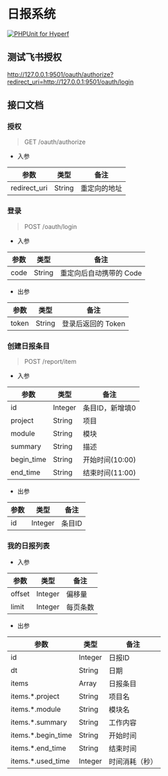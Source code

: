 # 日报系统

[![PHPUnit for Hyperf](https://github.com/kydever/daily-report/actions/workflows/test.yml/badge.svg)](https://github.com/kydever/daily-report/actions/workflows/test.yml)

## 测试飞书授权

http://127.0.0.1:9501/oauth/authorize?redirect_uri=http://127.0.0.1:9501/oauth/login

## 接口文档

### 授权

> GET /oauth/authorize

- 入参

| 参数         | 类型   | 备注         |
| ------------ | ------ | ------------ |
| redirect_uri | String | 重定向的地址 |

### 登录

> POST /oauth/login

- 入参

| 参数 | 类型   | 备注                    |
| ---- | ------ | ----------------------- |
| code | String | 重定向后自动携带的 Code |

- 出参

| 参数  | 类型   | 备注               |
| ----- | ------ | ------------------ |
| token | String | 登录后返回的 Token |

### 创建日报条目

> POST /report/item

- 入参

| 参数       | 类型    | 备注            |
| ---------- | ------- | --------------- |
| id         | Integer | 条目ID，新增填0 |
| project    | String  | 项目            |
| module     | String  | 模块            |
| summary    | String  | 描述            |
| begin_time | String  | 开始时间(10:00) |
| end_time   | String  | 结束时间(11:00) |

- 出参

| 参数 | 类型    | 备注   |
| ---- | ------- | ------ |
| id   | Integer | 条目ID |

### 我的日报列表

- 入参

| 参数     | 类型    | 备注   |
|--------| ------- |------|
| offset | Integer | 偏移量  |
| limit  | Integer  | 每页条数 |

- 出参

| 参数                 | 类型      | 备注      |
|--------------------|---------|---------|
| id                 | Integer | 日报ID    |
| dt                 | String  | 日期      |
| items              | Array   | 日报条目    |
| items.*.project    | String  | 项目名     |
| items.*.module     | String  | 模块名     |
| items.*.summary    | String  | 工作内容    |
| items.*.begin_time | String  | 开始时间    |
| items.*.end_time   | String  | 结束时间    |
| items.*.used_time  | Integer | 时间消耗（秒） |



